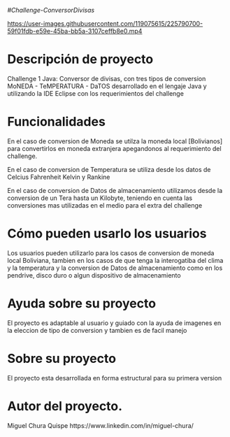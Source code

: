 <em> #Challenge-ConversorDivisas </em>

https://user-images.githubusercontent.com/119075615/225790700-59f01fdb-e59e-45ba-bb5a-3107ceffb8e0.mp4

<h1>Descripción de proyecto</h1>
<p> Challenge 1 Java: Conversor de divisas, con tres tipos de conversion MoNEDA - TeMPERATURA - DaTOS
desarrollado en el lengaje Java y utilizando la IDE Eclipse con los requerimientos del challenge</p>


<h1>Funcionalidades</h1>
<p>En el caso de conversion de Moneda se utilza la moneda local [Bolivianos] para convertirlos en moneda extranjera apegandonos al requerimiento del challenge. </p>
<p>En el caso de conversion de Temperatura se utiliza desde los datos de Celcius Fahrenheit Kelvin y Rankine  </p>
<p>En el caso de conversion de Datos de almacenamiento utilizamos desde la conversion de un Tera hasta un Kilobyte, teniendo en cuenta las conversiones mas utilizadas en el medio para el extra del challenge  </p>


<h1>Cómo pueden usarlo los usuarios</h1>
<p>Los usuarios pueden utilizarlo para los casos de conversion de moneda local Boliviana, tambien en los casos de que tenga la interogatiba del clima y la temperatura y la conversion de Datos de almacenamiento como en los pendrive, disco duro o algun dispositivo de almacenamiento</p>

<h1>Ayuda sobre su proyecto</h1>
<p>El proyecto es adaptable al usuario y guiado con la ayuda de imagenes en la eleccion de tipo de conversion y tambien es de facil manejo</p>


<h1>Sobre su proyecto</h1>
<p>El proyecto esta desarrollada en forma estructural para su primera version</p>
<h1>Autor del proyecto.</h1>
<p>Miguel Chura Quispe https://www.linkedin.com/in/miguel-chura/</p>
